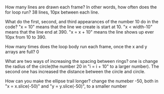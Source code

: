 How many lines are drawn each frame? In other words, how often does the for loop run?
38 lines, 10px between each line. 

What do the first, second, and third appearances of the number 10 do in the code?
"x = 10" means that the line we create is start at 10. "x < width-10" means that the line end at 390. "x = x + 10" means the line shows up ever 10px from 10 to 390.

How many times does the loop body run each frame, once the x and y arrays are full?
0

What are two ways of increasing the spacing between rings?
one is change the radius of the circle(the number 20 in "i = i + 10" to a larger number). The second one has increased the distance between the circle and circle.

How can you make the ellipse trail longer?
change the numeber -50, both in "x = x.slice(-50)" and "y = y.slice(-50)", to a smaller number
